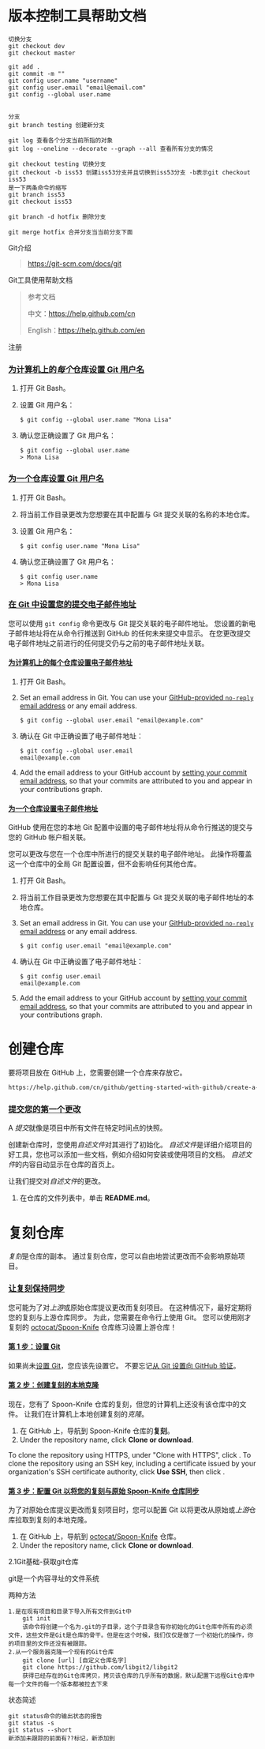 # 版本控制工具帮助文档

```
切换分支
git checkout dev
git checkout master

git add .
git commit -m ""
git config user.name "username"
git config user.email "email@email.com"
git config --global user.name


分支
git branch testing 创建新分支 

git log 查看各个分支当前所指的对象
git log --oneline --decorate --graph --all 查看所有分支的情况

git checkout testing 切换分支
git checkout -b iss53 创建iss53分支并且切换到iss53分支 -b表示git checkout iss53
是一下两条命令的缩写
git branch iss53
git checkout iss53

git branch -d hotfix 删除分支

git merge hotfix 合并分支当当前分支下面
```



Git介绍

> <https://git-scm.com/docs/git>

Git工具使用帮助文档

> 参考文档
>
> 中文：https://help.github.com/cn
>
> English：https://help.github.com/en

注册



### [为计算机上的*每个*仓库设置 Git 用户名](https://help.github.com/cn/github/using-git/setting-your-username-in-git#undefined)

1. 打开 Git Bash。

2. 设置 Git 用户名：

   ```shell
   $ git config --global user.name "Mona Lisa"
   ```

3. 确认您正确设置了 Git 用户名：

   ```shell
   $ git config --global user.name
   > Mona Lisa
   ```

### [为一个仓库设置 Git 用户名](https://help.github.com/cn/github/using-git/setting-your-username-in-git#setting-your-git-username-for-a-single-repository)

1. 打开 Git Bash。

2. 将当前工作目录更改为您想要在其中配置与 Git 提交关联的名称的本地仓库。

3. 设置 Git 用户名：

   ```shell
   $ git config user.name "Mona Lisa"
   ```

4. 确认您正确设置了 Git 用户名：

   ```shell
   $ git config user.name
   > Mona Lisa
   ```

### [在 Git 中设置您的提交电子邮件地址](https://help.github.com/cn/github/setting-up-and-managing-your-github-user-account/setting-your-commit-email-address#setting-your-commit-email-address-in-git)

您可以使用 `git config` 命令更改与 Git 提交关联的电子邮件地址。 您设置的新电子邮件地址将在从命令行推送到 GitHub 的任何未来提交中显示。 在您更改提交电子邮件地址之前进行的任何提交仍与之前的电子邮件地址关联。

#### [为计算机上的每个仓库设置电子邮件地址](https://help.github.com/cn/github/setting-up-and-managing-your-github-user-account/setting-your-commit-email-address#setting-your-email-address-for-every-repository-on-your-computer)

1. 打开 Git Bash。

2. Set an email address in Git. You can use your [GitHub-provided `no-reply` email address](https://help.github.com/cn/articles/setting-your-commit-email-address) or any email address.

   ```shell
   $ git config --global user.email "email@example.com"
   ```

3. 确认在 Git 中正确设置了电子邮件地址：

   ```shell
   $ git config --global user.email
   email@example.com
   ```

4. Add the email address to your GitHub account by [setting your commit email address](https://help.github.com/cn/articles/setting-your-commit-email-address), so that your commits are attributed to you and appear in your contributions graph.

#### [为一个仓库设置电子邮件地址](https://help.github.com/cn/github/setting-up-and-managing-your-github-user-account/setting-your-commit-email-address#setting-your-email-address-for-a-single-repository)

GitHub 使用在您的本地 Git 配置中设置的电子邮件地址将从命令行推送的提交与您的 GitHub 帐户相关联。

您可以更改与您在一个仓库中所进行的提交关联的电子邮件地址。 此操作将覆盖这一个仓库中的全局 Git 配置设置，但不会影响任何其他仓库。

1. 打开 Git Bash。

2. 将当前工作目录更改为您想要在其中配置与 Git 提交关联的电子邮件地址的本地仓库。

3. Set an email address in Git. You can use your [GitHub-provided `no-reply` email address](https://help.github.com/cn/articles/setting-your-commit-email-address) or any email address.

   ```shell
   $ git config user.email "email@example.com"
   ```

4. 确认在 Git 中正确设置了电子邮件地址：

   ```shell
   $ git config user.email
   email@example.com
   ```

5. Add the email address to your GitHub account by [setting your commit email address](https://help.github.com/cn/articles/setting-your-commit-email-address), so that your commits are attributed to you and appear in your contributions graph.

# 创建仓库

要将项目放在 GitHub 上，您需要创建一个仓库来存放它。

```html
https://help.github.com/cn/github/getting-started-with-github/create-a-repo
```



### [提交您的第一个更改](https://help.github.com/cn/github/getting-started-with-github/create-a-repo#commit-your-first-change)

A *提交*就像是项目中所有文件在特定时间点的快照。

创建新仓库时，您使用*自述文件*对其进行了初始化。 *自述文件*是详细介绍项目的好工具，您也可以添加一些文档，例如介绍如何安装或使用项目的文档。 *自述文件*的内容自动显示在仓库的首页上。

让我们提交对*自述文件*的更改。

1. 在仓库的文件列表中，单击 **README.md**。

# 复刻仓库

*复刻*是仓库的副本。 通过复刻仓库，您可以自由地尝试更改而不会影响原始项目。



### [让复刻保持同步](https://help.github.com/cn/github/getting-started-with-github/fork-a-repo#keep-your-fork-synced)

您可能为了对*上游*或原始仓库提议更改而复刻项目。 在这种情况下，最好定期将您的复刻与上游仓库同步。 为此，您需要在命令行上使用 Git。 您可以使用刚才复刻的 [octocat/Spoon-Knife](https://github.com/octocat/Spoon-Knife) 仓库练习设置上游仓库！



#### [第 1 步：设置 Git](https://help.github.com/cn/github/getting-started-with-github/fork-a-repo#step-1-set-up-git)

如果尚未[设置 Git](https://help.github.com/cn/articles/set-up-git)，您应该先设置它。 不要忘记[从 Git 设置向 GitHub 验证](https://help.github.com/cn/articles/set-up-git#next-steps-authenticating-with-github-from-git)。

#### [第 2 步：创建复刻的本地克隆](https://help.github.com/cn/github/getting-started-with-github/fork-a-repo#step-2-create-a-local-clone-of-your-fork)

现在，您有了 Spoon-Knife 仓库的复刻，但您的计算机上还没有该仓库中的文件。 让我们在计算机上本地创建复刻的*克隆*。

1. 在 GitHub 上，导航到 Spoon-Knife 仓库的**复刻**。
2. Under the repository name, click **Clone or download**.

To clone the repository using HTTPS, under "Clone with HTTPS", click . To clone the repository using an SSH key, including a certificate issued by your organization's SSH certificate authority, click **Use SSH**, then click .



#### [第 3 步：配置 Git 以将您的复刻与原始 Spoon-Knife 仓库同步](https://help.github.com/cn/github/getting-started-with-github/fork-a-repo#step-3-configure-git-to-sync-your-fork-with-the-original-spoon-knife-repository)

为了对原始仓库提议更改而复刻项目时，您可以配置 Git 以将更改从原始或*上游*仓库拉取到复刻的本地克隆。

1. 在 GitHub 上，导航到 [octocat/Spoon-Knife](https://github.com/octocat/Spoon-Knife) 仓库。
2. Under the repository name, click **Clone or download**.









































































2.1Git基础-获取git仓库

git是一个内容寻址的文件系统

两种方法

```
1.是在现有项目和目录下导入所有文件到Git中
	git init
	该命令将创建一个名为.git的子目录，这个子目录含有你初始化的Git仓库中所有的必须文件，这些文件是Git是仓库的骨干。但是在这个时候，我们仅仅是做了一个初始化的操作，你的项目里的文件还没有被跟踪。
2.从一个服务器克隆一个现有的Git仓库
	git clone [url] [自定义仓库名字]
	git clone https://github.com/libgit2/libgit2
	获得已经存在的Git仓库拷贝，拷贝该仓库的几乎所有的数据，默认配置下远程Git仓库中每一个文件的每一个版本都被拉去下来
```

状态简述

```
git status命令的输出状态的报告
git status -s 
git status --short
新添加未跟踪的前面有??标记，新添加到
```


